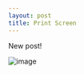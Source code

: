 ```yaml
---
layout: post
title: Print Screen
---
```

New post! 

![image](https://user-images.githubusercontent.com/48948997/55547636-02b44400-56d2-11e9-83c3-6a85ab6e7615.png)
